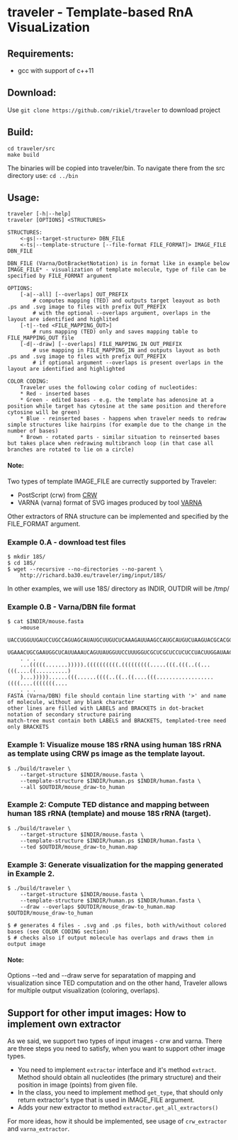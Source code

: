 # traveler - Template-based RnA VisuaLization

## Requirements:
- gcc with support of c++11

## Download:
Use `git clone https://github.com/rikiel/traveler` to download project

## Build:
	cd traveler/src
	make build

The binaries will be copied into traveler/bin. To navigate there from the src directory use: `cd ../bin`

## Usage:
	traveler [-h|--help]
	traveler [OPTIONS] <STRUCTURES>

	STRUCTURES:
		<-gs|--target-structure> DBN_FILE
		<-ts|--template-structure [--file-format FILE_FORMAT]> IMAGE_FILE DBN_FILE

	DBN_FILE (Varna/DotBracketNotation) is in format like in example below
	IMAGE_FILE* - visualization of template molecule, type of file can be specified by FILE_FORMAT argument

	OPTIONS:
		[-a|--all] [--overlaps] OUT_PREFIX
			# computes mapping (TED) and outputs target leayout as both .ps and .svg image to files with prefix OUT_PREFIX
			# with the optional --overlaps argument, overlaps in the layout are identified and highlited
		[-t|--ted <FILE_MAPPING_OUT>]
			# runs mapping (TED) only and saves mapping table to FILE_MAPPING_OUT file
		[-d|--draw] [--overlaps] FILE_MAPPING_IN OUT_PREFIX
			# use mapping in FILE_MAPPING_IN and outputs layout as both .ps and .svg image to files with prefix OUT_PREFIX
			# if optional argument --overlaps is present overlaps in the layout are identified and highlighted

	COLOR CODING:
		Traveler uses the following color coding of nucleotides:
		* Red - inserted bases
		* Green - edited bases - e.g. the template has adenosine at a position while target has cytosine at the same position and therefore cytosine will be green)
		* Blue - reinserted bases - happens when traveler needs to redraw simple structures like hairpins (for example due to the change in the number of bases)
		* Brown - rotated parts - similar situation to reinserted bases but takes place when redrawing multibranch loop (in that case all branches are rotated to lie on a circle)

#### Note:

Two types of template IMAGE\_FILE are currectly supported by Traveler:
	
* PostScript (crw) from [CRW](http://www.rna.icmb.utexas.edu/DAT/3A/Summary/index.php)
* VARNA (varna) format of SVG images produced by tool [VARNA](http://varna.lri.fr/)

Other extractors of RNA structure can be implemented and specified by the FILE\_FORMAT argument.

### Example 0.A - download test files
	$ mkdir 18S/
	$ cd 18S/
	$ wget --recursive --no-directories --no-parent \
        http://richard.ba30.eu/traveler/img/input/18S/

In other examples, we will use 18S/ directory as INDIR, OUTDIR will be /tmp/

### Example 0.B - Varna/DBN file format
	$ cat $INDIR/mouse.fasta
		>mouse
		UACCUGGUUGAUCCUGCCAGUAGCAUAUGCUUGUCUCAAAGAUUAAGCCAUGCAUGUCUAAGUACGCACGGCCGGUACAG
		UGAAACUGCGAAUGGCUCAUUAAAUCAGUUAUGGUUCCUUUGGUCGCUCGCUCCUCUCCUACUUGGAUAACUGUGGUAAU
		. . .
		...(((((.......))))).((((((((((.(((((((((.....(((.(((..((...(((....((..........)
		)...)))))......(((......((((..((..((....(((..................((((....(((((((....
		. . .
	FASTA (Varna/DBN) file should contain line starting with '>' and name of molecule, without any blank character
	other lines are filled with LABELS and BRACKETS in dot-bracket notation of secondary structure pairing
	match-tree must contain both LABELS and BRACKETS, templated-tree need only BRACKETS

### Example 1: Visualize mouse 18S rRNA using human 18S rRNA as template using CRW ps image as the template layout.
	$ ./build/traveler \
		--target-structure $INDIR/mouse.fasta \
		--template-structure $INDIR/human.ps $INDIR/human.fasta \
		--all $OUTDIR/mouse_draw-to_human

### Example 2: Compute TED distance and mapping between human 18S rRNA (template) and mouse 18S rRNA (target).
	$ ./build/traveler \
		--target-structure $INDIR/mouse.fasta \
		--template-structure $INDIR/human.ps $INDIR/human.fasta \
		--ted $OUTDIR/mouse_draw-to_human.map

### Example 3: Generate visualization for the mapping generated in Example 2.
	$ ./build/traveler \
		--target-structure $INDIR/mouse.fasta \
		--template-structure $INDIR/human.ps $INDIR/human.fasta \
		--draw --overlaps $OUTDIR/mouse_draw-to_human.map $OUTDIR/mouse_draw-to_human

	$ # generates 4 files - .svg and .ps files, both with/without colored bases (see COLOR CODING section)
	$ # checks also if output molecule has overlaps and draws them in output image


#### Note:
Options --ted and --draw serve for separatation of mapping and visualization since TED computation and on the other hand, Traveler allows for multiple output visualization (coloring, overlaps).
 
## Support for other imput images: How to implement own extractor
As we said, we support two types of input images - crw and varna. There are three steps you need to satisfy, when you want to support other image types.

* You need to implement `extractor` interface and it's method `extract`. Method should obtain all nucleotides (the primary structure) and their position in image (points) from given file.
* In the class, you need to implement method `get_type`, that should only return extractor's type that is used in IMAGE\_FILE argument.
* Adds your new extractor to method `extractor.get_all_extractors()`

For more ideas, how it should be implemented, see usage of `crw_extractor` and `varna_extractor`.






